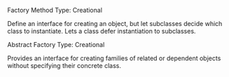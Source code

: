 Factory Method
Type: Creational

Define an interface for creating an 
object, but let subclasses decide which 
class to instantiate. Lets a class defer 
instantiation to subclasses.

Abstract Factory
Type: Creational

Provides an interface for creating 
families of related or dependent 
objects without specifying their 
concrete class.